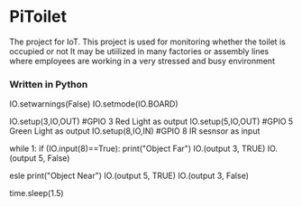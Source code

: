 # PiToilet
The project for IoT.
This project is used for monitoring whether the toilet is occupied or not 
It may be utiilized in many factories or assembly lines where employees are working in a very stressed and busy environment
### Written in Python

IO.setwarnings(False)
IO.setmode(IO.BOARD)

IO.setup(3,IO,OUT)  #GPIO 3 Red Light as output 
IO.setup(5,IO,OUT)  #GPIO 5 Green Light as output
IO.setup(8,IO,IN)  #GPIO 8 IR sesnsor as input

while 1:
 if (IO.input(8)==True):
  print("Object Far")
  IO.(output 3, TRUE)
  IO.(output 5, False)

esle
  print("Object Near")
  IO.(output 5, TRUE)
  IO.(output 3, False)

 time.sleep(1.5)
